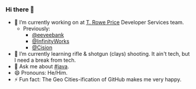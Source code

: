 ### Hi there 👋

<!--
**mlk/mlk** is a ✨ _special_ ✨ repository because its `README.md` (this file) appears on your GitHub profile.
Here are some ideas to get you started:

- 👯 I’m looking to collaborate on 
- 🤔 I’m looking for help with ...
- 📫 How to reach me:
--> 

- 🔭 I’m currently working on at [T. Rowe Price](https://www.troweprice.com/) Developer Services team. 
  - Previously:
    - [@eeveebank](https://github.com/eeveebank)
    - [@InfinityWorks](https://github.com/InfinityWorks)
    - [@Cision](https://github.com/Cision)
- 🌱 I’m currently learning rifle & shotgun (clays) shooting. It ain't tech, but I need a break from tech.
- 💬 Ask me about [#java](https://www.java.com/).
- 😄 Pronouns: He/Him.
- ⚡ Fun fact: The Geo Cities-ification of GitHub makes me very happy.
